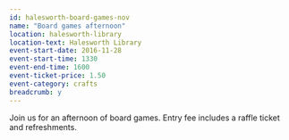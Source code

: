 ```yaml
---
id: halesworth-board-games-nov
name: "Board games afternoon"
location: halesworth-library
location-text: Halesworth Library
event-start-date: 2016-11-28
event-start-time: 1330
event-end-time: 1600
event-ticket-price: 1.50
event-category: crafts
breadcrumb: y
---
```


Join us for an afternoon of board games. Entry fee includes a raffle ticket and refreshments.
